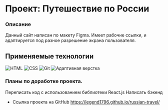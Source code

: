# Проект: Путешествие по России

### Описание

Данный сайт написан по макету Figma. Имеет рабочие ссылки, и адаптируется под разное разрешение экрана пользователя.

## Применяемые технологии

![HTML](https://img.shields.io/badge/-HTML-7109AA)
![CSS](https://img.shields.io/badge/-CSS-2C17B0)
![Git](https://img.shields.io/badge/-Git-8EEA00)
![Адаптивная верстка](https://img.shields.io/badge/-Адаптивная_верстка-009898)

### Планы по доработке проекта.
Переписать код с использованием библиотеки React.js
Написать бэкенд

* Ссылка проекта на GitHub https://legend1796.github.io/russian-travel/